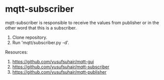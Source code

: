 # mqtt-subscriber

mqtt-subscriber is responsible to receive the values from publisher or in the other word that this is a subscriber.

1. Clone repository.
2. Run 'mqtt/subscriber.py -d'.

Resources:
1. https://github.com/yusufsuhair/mqtt-gui
2. https://github.com/yusufsuhair/mqtt-subscriber
3. https://github.com/yusufsuhair/mqtt-publisher

